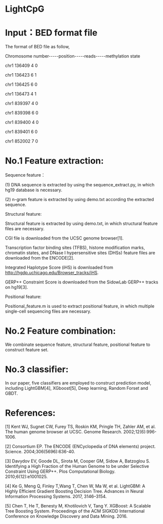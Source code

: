 # LightCpG

# Input：BED format file

The format of BED file as follow,

Chromosome number-----position-----reads-----methylation state

chr1	136409		4		0

chr1	136423		6		1

chr1	136425		6		0

chr1	136473		4		1

chr1	839397		4		0

chr1	839398		6		0

chr1	839400		4		0

chr1	839401		6		0

chr1	852002		7		0

# No.1 Feature extraction:

Sequence feature：

(1) DNA sequence is extracted by using the sequence_extract.py, in which hg19 database is necessary.

(2) n-gram feature is extracted by using demo.txt according the extracted sequence.


Structural feature:

Structural feature is extracted by using demo.txt, in which structural feature files are necessary.

CGI file is downloaded from the UCSC genome browser[1].

Transcription factor binding sites (TFBS), histone modification marks, chromatin states, and DNase I hypersensitive sites (DHSs) feature files are downloaded from the ENCODE[2].

Integrated Haplotype Score (iHS) is downloaded from http://hgdp.uchicago.edu/Browser_tracks/iHS.

GERP++ Constraint Score is downloaded from the SidowLab GERP++ tracks on hg19[3].


Positional feature:

Positional_feature.m is used to extract positional feature, in which multiple single-cell sequencing files are necessary.

# No.2 Feature combination:

We combinate sequence feature, structural feature, positional feature to construct feature set.

# No.3 classifier:

In our paper, five classifiers are employed to construct prediction model, including LightGBM[4], XGboost[5], Deep learning, Random Forset and GBDT.


# References:

[1] Kent WJ, Sugnet CW, Furey TS, Roskin KM, Pringle TH, Zahler AM, et al. The human genome browser at UCSC. Genome Research. 2002;12(6):996-1006.

[2] Consortium EP. The ENCODE (ENCyclopedia of DNA elements) project. Science. 2004;306(5696):636-40.

[3] Davydov EV, Goode DL, Sirota M, Cooper GM, Sidow A, Batzoglou S. Identifying a High Fraction of the Human Genome to be under Selective Constraint Using GERP++. Plos Computational Biology. 2010;6(12):e1001025.

[4] Ke G, Meng Q, Finley T,Wang T, Chen W, Ma W, et al. LightGBM: A Highly Efficient Gradient Boosting Decision Tree. Advances in Neural Information Processing Systems. 2017, 3146–3154.

[5] Chen T, He T, Benesty M, Khotilovich V, Tang Y. XGBoost: A Scalable Tree Boosting System. Proceedings of the ACM SIGKDD International Conference on Knowledge Discovery and Data Mining. 2016.
























